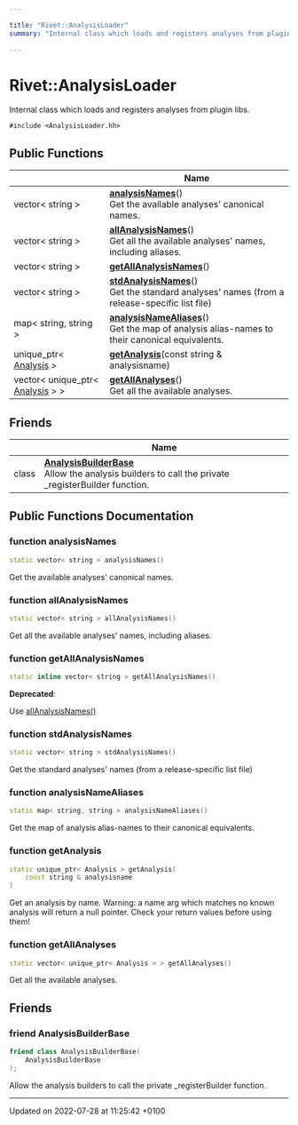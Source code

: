 ```yaml
---

title: "Rivet::AnalysisLoader"
summary: "Internal class which loads and registers analyses from plugin libs. "

---
```


# Rivet::AnalysisLoader



Internal class which loads and registers analyses from plugin libs. 


`#include <AnalysisLoader.hh>`

## Public Functions

|                | Name           |
| -------------- | -------------- |
| vector< string > | **[analysisNames](http://example.org/classes/classrivet_1_1analysisloader/#function-analysisnames)**()<br>Get the available analyses' canonical names.  |
| vector< string > | **[allAnalysisNames](http://example.org/classes/classrivet_1_1analysisloader/#function-allanalysisnames)**()<br>Get all the available analyses' names, including aliases.  |
| vector< string > | **[getAllAnalysisNames](http://example.org/classes/classrivet_1_1analysisloader/#function-getallanalysisnames)**() |
| vector< string > | **[stdAnalysisNames](http://example.org/classes/classrivet_1_1analysisloader/#function-stdanalysisnames)**()<br>Get the standard analyses' names (from a release-specific list file)  |
| map< string, string > | **[analysisNameAliases](http://example.org/classes/classrivet_1_1analysisloader/#function-analysisnamealiases)**()<br>Get the map of analysis alias-names to their canonical equivalents.  |
| unique_ptr< <a href="http://example.org/classes/classrivet_1_1analysis/">Analysis</a> > | **[getAnalysis](http://example.org/classes/classrivet_1_1analysisloader/#function-getanalysis)**(const string & analysisname) |
| vector< unique_ptr< <a href="http://example.org/classes/classrivet_1_1analysis/">Analysis</a> > > | **[getAllAnalyses](http://example.org/classes/classrivet_1_1analysisloader/#function-getallanalyses)**()<br>Get all the available analyses.  |

## Friends

|                | Name           |
| -------------- | -------------- |
| class | **[AnalysisBuilderBase](http://example.org/classes/classrivet_1_1analysisloader/#friend-analysisbuilderbase)** <br>Allow the analysis builders to call the private _registerBuilder function.  |

## Public Functions Documentation

### function analysisNames

```cpp
static vector< string > analysisNames()
```

Get the available analyses' canonical names. 

### function allAnalysisNames

```cpp
static vector< string > allAnalysisNames()
```

Get all the available analyses' names, including aliases. 

### function getAllAnalysisNames

```cpp
static inline vector< string > getAllAnalysisNames()
```


**Deprecated**: 

Use <a href="http://example.org/classes/classrivet_1_1analysisloader/#function-allanalysisnames">allAnalysisNames()</a>

### function stdAnalysisNames

```cpp
static vector< string > stdAnalysisNames()
```

Get the standard analyses' names (from a release-specific list file) 

### function analysisNameAliases

```cpp
static map< string, string > analysisNameAliases()
```

Get the map of analysis alias-names to their canonical equivalents. 

### function getAnalysis

```cpp
static unique_ptr< Analysis > getAnalysis(
    const string & analysisname
)
```


Get an analysis by name. Warning: a name arg which matches no known analysis will return a null pointer. Check your return values before using them! 


### function getAllAnalyses

```cpp
static vector< unique_ptr< Analysis > > getAllAnalyses()
```

Get all the available analyses. 

## Friends

### friend AnalysisBuilderBase

```cpp
friend class AnalysisBuilderBase(
    AnalysisBuilderBase 
);
```

Allow the analysis builders to call the private _registerBuilder function. 

-------------------------------

Updated on 2022-07-28 at 11:25:42 +0100